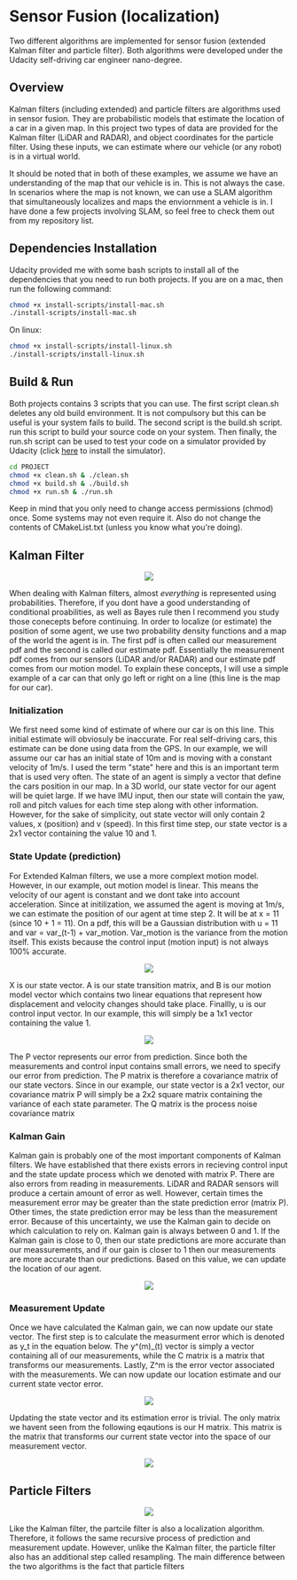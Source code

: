 # Sensor Fusion (localization)
Two different algorithms are implemented for sensor fusion (extended Kalman filter and particle filter). Both algorithms were developed under the Udacity self-driving car engineer nano-degree.

## Overview
Kalman filters (including extended) and particle filters are algorithms used in sensor fusion. They are probabilistic models that estimate the location of a car in a given map. In this project two types of data are provided for the Kalman filter (LiDAR and RADAR), and object coordinates for the particle filter. Using these inputs, we can estimate where our vehicle (or any robot) is in a virtual world.

It should be noted that in both of these examples, we assume we have an understanding of the map that our vehicle is in. This is not always the case. In scenarios where the map is not known, we can use a SLAM algorithm that simultaneously localizes and maps the enviornment a vehicle is in. I have done a few projects involving SLAM, so feel free to check them out from my repository list.

## Dependencies Installation
Udacity provided me with some bash scripts to install all of the dependencies that you need to run both projects. If you are on a mac, then run the following command:
```bash
chmod +x install-scripts/install-mac.sh
./install-scripts/install-mac.sh
```
On linux:
```bash
chmod +x install-scripts/install-linux.sh
./install-scripts/install-linux.sh
```

## Build & Run
Both projects contains 3 scripts that you can use. The first script clean.sh deletes any old build environment. It is not compulsory but this can be useful is your system fails to build. The second script is the build.sh script. run this script to build your source code on your system. Then finally, the run.sh script can be used to test your code on a simulator provided by Udacity (click [here](https://github.com/udacity/self-driving-car-sim/releases) to install the simulator).
```bash
cd PROJECT
chmod +x clean.sh & ./clean.sh
chmod +x build.sh & ./build.sh
chmod +x run.sh & ./run.sh
```
Keep in mind that you only need to change access permissions (chmod) once. Some systems may not even require it. Also do not change the contents of CMakeList.txt (unless you know what you're doing).

## Kalman Filter

<div align="center">
<img src="media/kf.gif" >
</div>

When dealing with Kalman filters, almost <i>everything</i> is represented using probabilities. Therefore, if you dont have a good understanding of conditional proabilities, as well as Bayes rule then I recommend you study those conecepts before continuing. In order to localize (or estimate) the position of some agent, we use two probability density functions and a map of the world the agent is in. The first pdf is often called our measurement pdf and the second is called our estimate pdf. Essentially the measurement pdf comes from our sensors (LiDAR and/or RADAR) and our estimate pdf comes from our motion model. To explain these concepts, I will use a simple example of a car can that only go left or right on a line (this line is the map for our car).

### Initialization
We first need some kind of estimate of where our car is on this line. This initial estimate will obviosuly be inaccurate. For real self-driving cars, this estimate can be done using data from the GPS. In our example, we will assume our car has an initial state of 10m and is moving with a constant velocity of 1m/s. I used the term "state" here and this is an important term that is used very often. The state of an agent is simply a vector that define the cars position in our map. In a 3D world, our state vector for our agent will be quiet large. If we have IMU input, then our state will contain the yaw, roll and pitch values for each time step along with other information. However, for the sake of simplicity, out state vector will only contain 2 values, x (position) and v (speed). In this first time step, our state vector is a 2x1 vector containing the value 10 and 1.

### State Update (prediction)
For Extended Kalman filters, we use a more complext motion model. However, in our example, out motion model is linear. This means the velocity of our agent is constant and we dont take into account acceleration. Since at initilization, we assumed the agent is moving at 1m/s, we can estimate the position of our agent at time step 2. It will be at x = 11 (since 10 + 1 = 11). On a pdf, this will be a Gaussian distribution with u = 11 and var = var_(t-1) + var_motion. Var_motion is the variance from the motion itself. This exists because the control input (motion input) is not always 100% accurate.

<div align="center">
<img src="media/state_update.png" />
</div>

X is our state vector. A is our state transition matrix, and B is our motion model vector which contains two linear equations that represent how displacement and velocity changes should take place. Finallly, u is our control input vector. In our example, this will simply be a 1x1 vector containing the value 1.

<div align="center">
<img src="media/est_error.png" />
</div>

The P vector represents our error from prediction. Since both the measurements and control input contains small errors, we need to specify our error from prediction. The P matrix is therefore a covariance matrix of our state vectors. Since in our example, our state vector is a 2x1 vector, our covariance matrix P will simply be a 2x2 square matrix containing the variance of each state parameter. The Q matrix is the process noise covariance matrix

### Kalman Gain
Kalman gain is probably one of the most important components of Kalman filters. We have established that there exists errors in recieving control input and the state update process which we denoted with matrix P. There are also errors from reading in measurements. LiDAR and RADAR sensors will produce a certain amount of error as well. However, certain times the measurement error may be greater than the state prediction error (matrix P). Other times, the state prediction error may be less than the measurement error. Because of this uncertainty, we use the Kalman gain to decide on which calculation to rely on. Kalman gain is always between 0 and 1. If the Kalman gain is close to 0, then our state predictions are more accurate than our meassurements, and if our gain is closer to 1 then our measurements are more accurate than our predictions. Based on this value, we can update the location of our agent.

<div align="center">
<img src="media/kalman_gain.png" />
</div>

### Measurement Update
Once we have calculated the Kalman gain, we can now update our state vector. The first step is to calculate the measurment error which is denoted as y_t in the equation below. The y^(m)_(t) vector is simply a vector containing all of our measurements, while the C matrix is a matrix that transforms our measurements. Lastly, Z^m is the error vector associated with the measurements. We can now update our location estimate and our current state vector error.

<div align="center">
<img src="media/y_equation.png" />
</div>

Updating the state vector and its estimation error is trivial. The only matrix we havent seen from the following eqautions is our H matrix. This matrix is the matrix that transforms our current state vector into the space of our measurement vector.

<div align="center">
<img src="media/update_equations.png" />
</div>

## Particle Filters
<div align="center">
<img src="media/pf.gif" >
</div>

Like the Kalman filter, the partcile filter is also a localization algorithm. Therefore, it follows the same recursive process of prediction and measurement update. However, unlike the Kalman filter, the particle filter also has an additional step called resampling. The main difference between the two algorithms is the fact that particle filters

